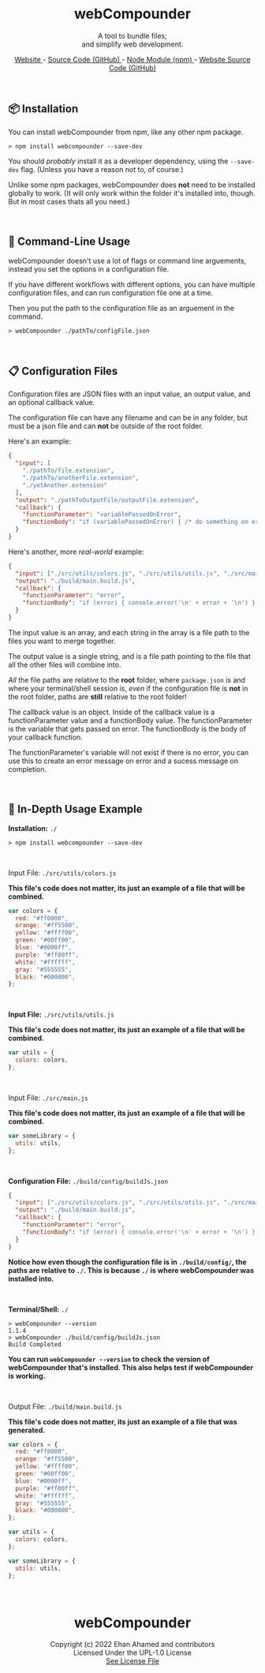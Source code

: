 <br>
<br>
<h1 align="center"> webCompounder </h1>
<p align="center"> A tool to bundle files; <br> and simplify web development. </p> 
<p align="center"> <a href="https://webcompounder.ehan.dev/"> Website </a> - <a href="https://github.com/EhanAhamed/webCompounder"> Source Code (GitHub) </a> - <a href="https://www.npmjs.com/package/webcompounder"> Node Module (npm) </a> - <a href="https://github.com/EhanAhamed/webcompounder.ehan.dev/"> Website Source Code (GitHub) </a> </p>

<br>
<h2>📦 Installation </h2>

You can install webCompounder from npm, like any other npm package.

```shell
> npm install webcompounder --save-dev
```

You should _probably_ install it as a developer dependency, using the `--save-dev` flag. (Unless you have a reason not to, of course.)

Unlike some npm packages, webCompounder does **not** need to be installed globally to work. (It will only work within the folder it's installed into, though. But in most cases thats all you need.)

<br>
<h2>🔧 Command-Line Usage</h2>

webCompounder doesn't use a lot of flags or command line arguements, instead you set the options in a configuration file.

If you have different workflows with different options, you can have multiple configuration files, and can run configuration file one at a time.

Then you put the path to the configuration file as an arguement in the command.

```shell
> webCompounder ./pathTo/configFile.json
```

<br>
<h2>📋 Configuration Files</h2>

Configuration files are JSON files with an input value, an output value, and an optional callback value.

The configuration file can have any filename and can be in any folder, but must be a json file and can **not** be outside of the root folder.

Here's an example:

```json
{
  "input": [
    "./pathTo/file.extension",
    "./pathTo/anotherFile.extension",
    "./yetAnother.extension"
  ],
  "output": "./pathToOutputFile/outputFile.extension",
  "callback": {
    "functionParameter": "variablePassedOnError",
    "functionBody": "if (variablePassedOnError) { /* do something on error*/ } else { /* do something when complete & no error */}"
  }
}
```

Here's another, more _real-world_ example:

```json
{
  "input": ["./src/utils/colors.js", "./src/utils/utils.js", "./src/main.js"],
  "output": "./build/main.build.js",
  "callback": {
    "functionParameter": "error",
    "functionBody": "if (error) { console.error('\n' + error + '\n') } else { console.log('\n' + 'Build Completed' + '\n') }"
  }
}
```

The input value is an array, and each string in the array is a file path to the files you want to merge together.

The output value is a single string, and is a file path pointing to the file that all the other files will combine into.

_All_ the file paths are relative to the **root** folder, where `package.json` is and where your terminal/shell session is, _even_ if the configuration file is **not** in the root folder, paths are **still** relative to the root folder!

The callback value is an object. Inside of the callback value is a functionParameter value and a functionBody value. The functionParameter is the variable that gets passed on error. The functionBody is the body of your callback function.

The functionParameter's variable will not exist if there is no error, you can use this to create an error message on error and a sucess message on completion.

<br>
<h2>📁 In-Depth Usage Example </h2>

**Installation:** `./`

```shell
> npm install webcompounder --save-dev
```

<br>

Input File: `./src/utils/colors.js`

**This file's code does not matter, its just an example of a file that will be combined.**

```javascript
var colors = {
  red: "#ff0000",
  orange: "#ff5500",
  yellow: "#ffff00",
  green: "#00ff00",
  blue: "#0000ff",
  purple: "#ff00ff",
  white: "#ffffff",
  gray: "#555555",
  black: "#000000",
};
```

<br>

**Input File:** `./src/utils/utils.js`

**This file's code does not matter, its just an example of a file that will be combined.**

```javascript
var utils = {
  colors: colors,
};
```

<br>

Input File: `./src/main.js`

**This file's code does not matter, its just an example of a file that will be combined.**

```javascript
var someLibrary = {
  utils: utils,
};
```

<br>

**Configuration File:** `./build/config/buildJs.json`

```json
{
  "input": ["./src/utils/colors.js", "./src/utils/utils.js", "./src/main.js"],
  "output": "./build/main.build.js",
  "callback": {
    "functionParameter": "error",
    "functionBody": "if (error) { console.error('\n' + error + '\n') } else { console.log('\n' + 'Build Completed' + '\n') }"
  }
}
```

**Notice how even though the configuration file is in `./build/config/`, the paths are relative to `./`. This is because `./` is where webCompounder was installed into.**

<br>

**Terminal/Shell:** `./`

```shell
> webCompounder --version
1.1.4
> webCompounder ./build/config/buildJs.json
Build Completed
```

**You can run `webCompounder --version` to check the version of webCompounder that's installed. This also helps test if webCompounder is working.**

<br>

Output File: `./build/main.build.js`

**This file's code does not matter, its just an example of a file that was generated.**

```javascript
var colors = {
  red: "#ff0000",
  orange: "#ff5500",
  yellow: "#ffff00",
  green: "#00ff00",
  blue: "#0000ff",
  purple: "#ff00ff",
  white: "#ffffff",
  gray: "#555555",
  black: "#000000",
};

var utils = {
  colors: colors,
};

var someLibrary = {
  utils: utils,
};
```

<br>

<h1 align="center"> webCompounder </h1>
<p align="center">Copyright (c) 2022 Ehan Ahamed and contributors <br> Licensed Under the UPL-1.0 License <br> <a href="https://github.com/EhanAhamed/webCompounder/blob/main/LICENSE.txt">See License File</a></p>
<br />
<br />

